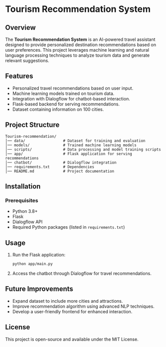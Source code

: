 # Tourism Recommendation System

## Overview
The **Tourism Recommendation System** is an AI-powered travel assistant designed to provide personalized destination recommendations based on user preferences. This project leverages machine learning and natural language processing techniques to analyze tourism data and generate relevant suggestions.

## Features
- Personalized travel recommendations based on user input.
- Machine learning models trained on tourism data.
- Integration with Dialogflow for chatbot-based interaction.
- Flask-based backend for serving recommendations.
- Dataset containing information on 100 cities.

## Project Structure
```
Tourism-recommendation/
│── data/                 # Dataset for training and evaluation
│── models/               # Trained machine learning models
│── scripts/              # Data processing and model training scripts
│── app/                  # Flask application for serving recommendations
│── chatbot/              # Dialogflow integration
│── requirements.txt      # Dependencies
│── README.md             # Project documentation
```

## Installation
### Prerequisites
- Python 3.8+
- Flask
- Dialogflow API
- Required Python packages (listed in `requirements.txt`)

## Usage
1. Run the Flask application:
   ```sh
   python app/main.py
   ```
2. Access the chatbot through Dialogflow for travel recommendations.

## Future Improvements
- Expand dataset to include more cities and attractions.
- Improve recommendation algorithm using advanced NLP techniques.
- Develop a user-friendly frontend for enhanced interaction.

## License
This project is open-source and available under the MIT License.



